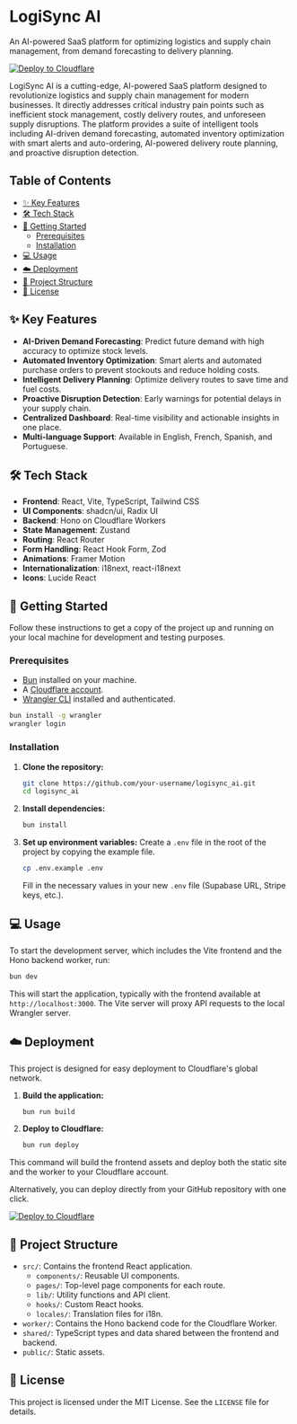# LogiSync AI

An AI-powered SaaS platform for optimizing logistics and supply chain management, from demand forecasting to delivery planning.

[![Deploy to Cloudflare](https://deploy.workers.cloudflare.com/button)](https://deploy.workers.cloudflare.com/?url=https://github.com/matsos10/LogiSync-AI)

LogiSync AI is a cutting-edge, AI-powered SaaS platform designed to revolutionize logistics and supply chain management for modern businesses. It directly addresses critical industry pain points such as inefficient stock management, costly delivery routes, and unforeseen supply disruptions. The platform provides a suite of intelligent tools including AI-driven demand forecasting, automated inventory optimization with smart alerts and auto-ordering, AI-powered delivery route planning, and proactive disruption detection.

## Table of Contents

- [✨ Key Features](#-key-features)
- [🛠️ Tech Stack](#️-tech-stack)
- [🚀 Getting Started](#-getting-started)
  - [Prerequisites](#prerequisites)
  - [Installation](#installation)
- [💻 Usage](#-usage)
- [☁️ Deployment](#️-deployment)
- [📂 Project Structure](#-project-structure)
- [📄 License](#-license)

## ✨ Key Features

- **AI-Driven Demand Forecasting**: Predict future demand with high accuracy to optimize stock levels.
- **Automated Inventory Optimization**: Smart alerts and automated purchase orders to prevent stockouts and reduce holding costs.
- **Intelligent Delivery Planning**: Optimize delivery routes to save time and fuel costs.
- **Proactive Disruption Detection**: Early warnings for potential delays in your supply chain.
- **Centralized Dashboard**: Real-time visibility and actionable insights in one place.
- **Multi-language Support**: Available in English, French, Spanish, and Portuguese.

## 🛠️ Tech Stack

- **Frontend**: React, Vite, TypeScript, Tailwind CSS
- **UI Components**: shadcn/ui, Radix UI
- **Backend**: Hono on Cloudflare Workers
- **State Management**: Zustand
- **Routing**: React Router
- **Form Handling**: React Hook Form, Zod
- **Animations**: Framer Motion
- **Internationalization**: i18next, react-i18next
- **Icons**: Lucide React

## 🚀 Getting Started

Follow these instructions to get a copy of the project up and running on your local machine for development and testing purposes.

### Prerequisites

- [Bun](https://bun.sh/) installed on your machine.
- A [Cloudflare account](https://dash.cloudflare.com/sign-up).
- [Wrangler CLI](https://developers.cloudflare.com/workers/wrangler/install-and-update/) installed and authenticated.

```bash
bun install -g wrangler
wrangler login
```

### Installation

1.  **Clone the repository:**
    ```bash
    git clone https://github.com/your-username/logisync_ai.git
    cd logisync_ai
    ```

2.  **Install dependencies:**
    ```bash
    bun install
    ```

3.  **Set up environment variables:**
    Create a `.env` file in the root of the project by copying the example file.
    ```bash
    cp .env.example .env
    ```
    Fill in the necessary values in your new `.env` file (Supabase URL, Stripe keys, etc.).

## 💻 Usage

To start the development server, which includes the Vite frontend and the Hono backend worker, run:

```bash
bun dev
```

This will start the application, typically with the frontend available at `http://localhost:3000`. The Vite server will proxy API requests to the local Wrangler server.

## ☁️ Deployment

This project is designed for easy deployment to Cloudflare's global network.

1.  **Build the application:**
    ```bash
    bun run build
    ```

2.  **Deploy to Cloudflare:**
    ```bash
    bun run deploy
    ```

This command will build the frontend assets and deploy both the static site and the worker to your Cloudflare account.

Alternatively, you can deploy directly from your GitHub repository with one click.

[![Deploy to Cloudflare](https://deploy.workers.cloudflare.com/button)](https://deploy.workers.cloudflare.com/?url=https://github.com/matsos10/LogiSync-AI)

## 📂 Project Structure

-   `src/`: Contains the frontend React application.
    -   `components/`: Reusable UI components.
    -   `pages/`: Top-level page components for each route.
    -   `lib/`: Utility functions and API client.
    -   `hooks/`: Custom React hooks.
    -   `locales/`: Translation files for i18n.
-   `worker/`: Contains the Hono backend code for the Cloudflare Worker.
-   `shared/`: TypeScript types and data shared between the frontend and backend.
-   `public/`: Static assets.

## 📄 License

This project is licensed under the MIT License. See the `LICENSE` file for details.